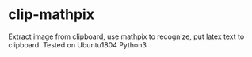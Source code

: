 # clip-mathpix
Extract image from clipboard, use mathpix to recognize, put latex text to clipboard. Tested on Ubuntu1804 Python3
